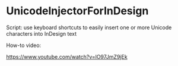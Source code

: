# UnicodeInjectorForInDesign
Script: use keyboard shortcuts to easily insert one or more Unicode characters into InDesign text

How-to video:

https://www.youtube.com/watch?v=lO97JmZ9jEk
